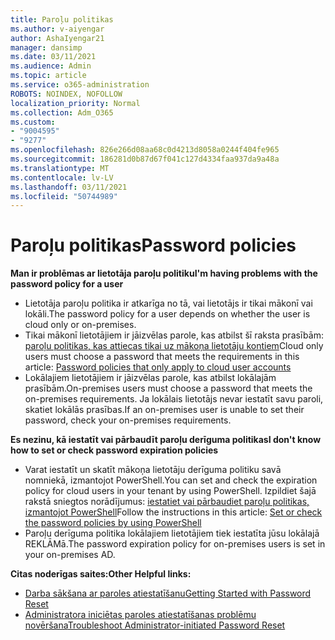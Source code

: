 ```yaml
---
title: Paroļu politikas
ms.author: v-aiyengar
author: AshaIyengar21
manager: dansimp
ms.date: 03/11/2021
ms.audience: Admin
ms.topic: article
ms.service: o365-administration
ROBOTS: NOINDEX, NOFOLLOW
localization_priority: Normal
ms.collection: Adm_O365
ms.custom:
- "9004595"
- "9277"
ms.openlocfilehash: 826e266d08aa68c0d4213d8058a0244f404fe965
ms.sourcegitcommit: 186281d0b87d67f041c127d4334faa937da9a48a
ms.translationtype: MT
ms.contentlocale: lv-LV
ms.lasthandoff: 03/11/2021
ms.locfileid: "50744989"
---
```

# <a name="password-policies"></a><span data-ttu-id="a77fc-102">Paroļu politikas</span><span class="sxs-lookup"><span data-stu-id="a77fc-102">Password policies</span></span>

<span data-ttu-id="a77fc-103">**Man ir problēmas ar lietotāja paroļu politiku**</span><span class="sxs-lookup"><span data-stu-id="a77fc-103">**I'm having problems with the password policy for a user**</span></span>

- <span data-ttu-id="a77fc-104">Lietotāja paroļu politika ir atkarīga no tā, vai lietotājs ir tikai mākonī vai lokāli.</span><span class="sxs-lookup"><span data-stu-id="a77fc-104">The password policy for a user depends on whether the user is cloud only or on-premises.</span></span>
- <span data-ttu-id="a77fc-105">Tikai mākonī lietotājiem ir jāizvēlas parole, kas atbilst šī raksta prasībām: [paroļu politikas, kas attiecas tikai uz mākoņa lietotāju kontiem](https://docs.microsoft.com/azure/active-directory/authentication/concept-sspr-policy?WT.mc_id=Portal-Microsoft_Azure_Support#password-policies-that-only-apply-to-cloud-user-accounts)</span><span class="sxs-lookup"><span data-stu-id="a77fc-105">Cloud only users must choose a password that meets the requirements in this article: [Password policies that only apply to cloud user accounts](https://docs.microsoft.com/azure/active-directory/authentication/concept-sspr-policy?WT.mc_id=Portal-Microsoft_Azure_Support#password-policies-that-only-apply-to-cloud-user-accounts)</span></span>
- <span data-ttu-id="a77fc-106">Lokālajiem lietotājiem ir jāizvēlas parole, kas atbilst lokālajām prasībām.</span><span class="sxs-lookup"><span data-stu-id="a77fc-106">On-premises users must choose a password that meets the on-premises requirements.</span></span> <span data-ttu-id="a77fc-107">Ja lokālais lietotājs nevar iestatīt savu paroli, skatiet lokālās prasības.</span><span class="sxs-lookup"><span data-stu-id="a77fc-107">If an on-premises user is unable to set their password, check your on-premises requirements.</span></span>

<span data-ttu-id="a77fc-108">**Es nezinu, kā iestatīt vai pārbaudīt paroļu derīguma politikas**</span><span class="sxs-lookup"><span data-stu-id="a77fc-108">**I don't know how to set or check password expiration policies**</span></span>

- <span data-ttu-id="a77fc-109">Varat iestatīt un skatīt mākoņa lietotāju derīguma politiku savā nomniekā, izmantojot PowerShell.</span><span class="sxs-lookup"><span data-stu-id="a77fc-109">You can set and check the expiration policy for cloud users in your tenant by using PowerShell.</span></span> <span data-ttu-id="a77fc-110">Izpildiet šajā rakstā sniegtos norādījumus: [iestatiet vai pārbaudiet paroļu politikas, izmantojot PowerShell](https://docs.microsoft.com/azure/active-directory/authentication/concept-sspr-policy?WT.mc_id=Portal-Microsoft_Azure_Support#set-or-check-the-password-policies-by-using-powershell)</span><span class="sxs-lookup"><span data-stu-id="a77fc-110">Follow the instructions in this article: [Set or check the password policies by using PowerShell](https://docs.microsoft.com/azure/active-directory/authentication/concept-sspr-policy?WT.mc_id=Portal-Microsoft_Azure_Support#set-or-check-the-password-policies-by-using-powershell)</span></span>
- <span data-ttu-id="a77fc-111">Paroļu derīguma politika lokālajiem lietotājiem tiek iestatīta jūsu lokālajā REKLĀMā.</span><span class="sxs-lookup"><span data-stu-id="a77fc-111">The password expiration policy for on-premises users is set in your on-premises AD.</span></span>

<span data-ttu-id="a77fc-112">**Citas noderīgas saites:**</span><span class="sxs-lookup"><span data-stu-id="a77fc-112">**Other Helpful links:**</span></span>
- [<span data-ttu-id="a77fc-113">Darba sākšana ar paroles atiestatīšanu</span><span class="sxs-lookup"><span data-stu-id="a77fc-113">Getting Started with Password Reset</span></span>](https://docs.microsoft.com/azure/active-directory/authentication/concept-sspr-policy?WT.mc_id=Portal-Microsoft_Azure_Support#set-or-check-the-password-policies-by-using-powershell)
- [<span data-ttu-id="a77fc-114">Administratora iniciētas paroles atiestatīšanas problēmu novēršana</span><span class="sxs-lookup"><span data-stu-id="a77fc-114">Troubleshoot Administrator-initiated Password Reset</span></span>](https://docs.microsoft.com/azure/active-directory/active-directory-passwords-troubleshoot?WT.mc_id=Portal-Microsoft_Azure_Support#troubleshoot-the-password-reset-portal)
